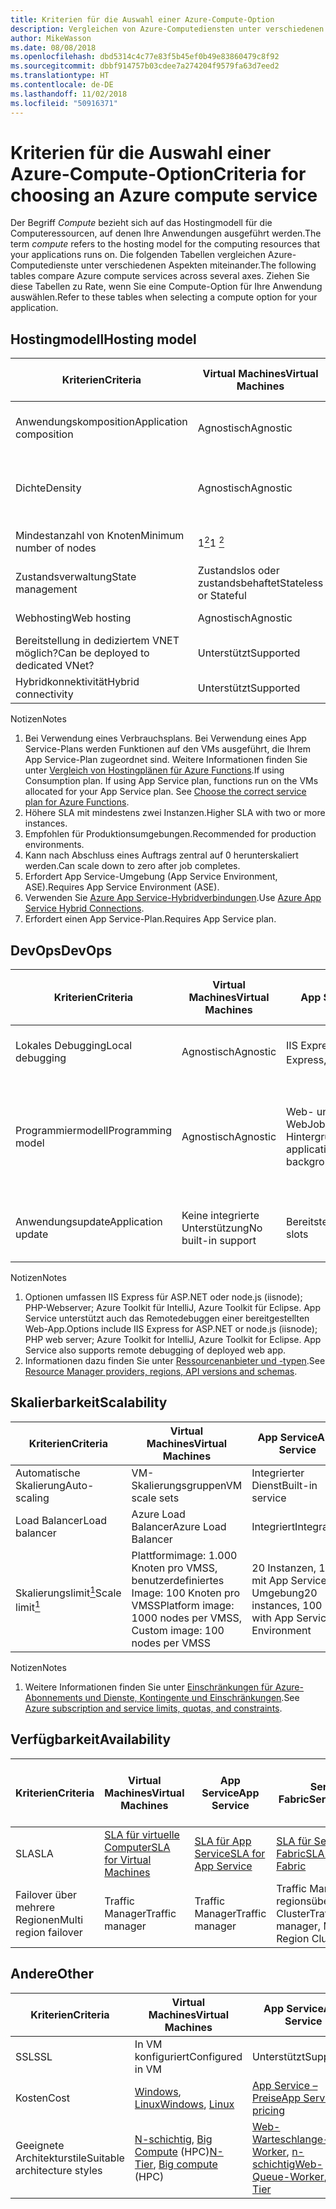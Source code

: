 ```yaml
---
title: Kriterien für die Auswahl einer Azure-Compute-Option
description: Vergleichen von Azure-Computediensten unter verschiedenen Aspekten
author: MikeWasson
ms.date: 08/08/2018
ms.openlocfilehash: dbd5314c4c77e83f5b45ef0b49e83860479c8f92
ms.sourcegitcommit: dbbf914757b03cdee7a274204f9579fa63d7eed2
ms.translationtype: HT
ms.contentlocale: de-DE
ms.lasthandoff: 11/02/2018
ms.locfileid: "50916371"
---
```

# <a name="criteria-for-choosing-an-azure-compute-service"></a><span data-ttu-id="43e38-103">Kriterien für die Auswahl einer Azure-Compute-Option</span><span class="sxs-lookup"><span data-stu-id="43e38-103">Criteria for choosing an Azure compute service</span></span>

<span data-ttu-id="43e38-104">Der Begriff *Compute* bezieht sich auf das Hostingmodell für die Computeressourcen, auf denen Ihre Anwendungen ausgeführt werden.</span><span class="sxs-lookup"><span data-stu-id="43e38-104">The term *compute* refers to the hosting model for the computing resources that your applications runs on.</span></span> <span data-ttu-id="43e38-105">Die folgenden Tabellen vergleichen Azure-Computedienste unter verschiedenen Aspekten miteinander.</span><span class="sxs-lookup"><span data-stu-id="43e38-105">The following tables compare Azure compute services across several axes.</span></span> <span data-ttu-id="43e38-106">Ziehen Sie diese Tabellen zu Rate, wenn Sie eine Compute-Option für Ihre Anwendung auswählen.</span><span class="sxs-lookup"><span data-stu-id="43e38-106">Refer to these tables when selecting a compute option for your application.</span></span>

## <a name="hosting-model"></a><span data-ttu-id="43e38-107">Hostingmodell</span><span class="sxs-lookup"><span data-stu-id="43e38-107">Hosting model</span></span>

| <span data-ttu-id="43e38-108">Kriterien</span><span class="sxs-lookup"><span data-stu-id="43e38-108">Criteria</span></span> | <span data-ttu-id="43e38-109">Virtual Machines</span><span class="sxs-lookup"><span data-stu-id="43e38-109">Virtual Machines</span></span> | <span data-ttu-id="43e38-110">App Service</span><span class="sxs-lookup"><span data-stu-id="43e38-110">App Service</span></span> | <span data-ttu-id="43e38-111">Service Fabric</span><span class="sxs-lookup"><span data-stu-id="43e38-111">Service Fabric</span></span> | <span data-ttu-id="43e38-112">Azure-Funktionen</span><span class="sxs-lookup"><span data-stu-id="43e38-112">Azure Functions</span></span> | <span data-ttu-id="43e38-113">Azure Kubernetes Service</span><span class="sxs-lookup"><span data-stu-id="43e38-113">Azure Kubernetes Service</span></span> | <span data-ttu-id="43e38-114">Container Instances</span><span class="sxs-lookup"><span data-stu-id="43e38-114">Container Instances</span></span> | <span data-ttu-id="43e38-115">Azure Batch</span><span class="sxs-lookup"><span data-stu-id="43e38-115">Azure Batch</span></span> |
|----------|-----------------|-------------|----------------|-----------------|-------------------------|----------------|-------------|
| <span data-ttu-id="43e38-116">Anwendungskomposition</span><span class="sxs-lookup"><span data-stu-id="43e38-116">Application composition</span></span> | <span data-ttu-id="43e38-117">Agnostisch</span><span class="sxs-lookup"><span data-stu-id="43e38-117">Agnostic</span></span> | <span data-ttu-id="43e38-118">Anwendungen, Container</span><span class="sxs-lookup"><span data-stu-id="43e38-118">Applications, containers</span></span> | <span data-ttu-id="43e38-119">Dienste, ausführbare Gastdateien, Container</span><span class="sxs-lookup"><span data-stu-id="43e38-119">Services, guest executables, containers</span></span> | <span data-ttu-id="43e38-120">Functions</span><span class="sxs-lookup"><span data-stu-id="43e38-120">Functions</span></span> | <span data-ttu-id="43e38-121">Container</span><span class="sxs-lookup"><span data-stu-id="43e38-121">Containers</span></span> | <span data-ttu-id="43e38-122">Container</span><span class="sxs-lookup"><span data-stu-id="43e38-122">Containers</span></span> | <span data-ttu-id="43e38-123">Geplante Aufträge</span><span class="sxs-lookup"><span data-stu-id="43e38-123">Scheduled jobs</span></span>  |
| <span data-ttu-id="43e38-124">Dichte</span><span class="sxs-lookup"><span data-stu-id="43e38-124">Density</span></span> | <span data-ttu-id="43e38-125">Agnostisch</span><span class="sxs-lookup"><span data-stu-id="43e38-125">Agnostic</span></span> | <span data-ttu-id="43e38-126">Mehrere Apps pro Instanz über App Service-Pläne</span><span class="sxs-lookup"><span data-stu-id="43e38-126">Multiple apps per instance via app service plans</span></span> | <span data-ttu-id="43e38-127">Mehrere Dienste pro VM</span><span class="sxs-lookup"><span data-stu-id="43e38-127">Multiple services per VM</span></span> | <span data-ttu-id="43e38-128">Serverlos <a href="#note1"><sup>1</sup></a></span><span class="sxs-lookup"><span data-stu-id="43e38-128">Serverless <a href="#note1"><sup>1</sup></a></span></span> | <span data-ttu-id="43e38-129">Mehrere Container pro Knoten</span><span class="sxs-lookup"><span data-stu-id="43e38-129">Multiple containers per node</span></span> |<span data-ttu-id="43e38-130">Keine dedizierten Instanzen</span><span class="sxs-lookup"><span data-stu-id="43e38-130">No dedicated instances</span></span> | <span data-ttu-id="43e38-131">Mehrere Apps pro VM</span><span class="sxs-lookup"><span data-stu-id="43e38-131">Multiple apps per VM</span></span> |
| <span data-ttu-id="43e38-132">Mindestanzahl von Knoten</span><span class="sxs-lookup"><span data-stu-id="43e38-132">Minimum number of nodes</span></span> | <span data-ttu-id="43e38-133">1<a href="#note2"><sup>2</sup></a></span><span class="sxs-lookup"><span data-stu-id="43e38-133">1 <a href="#note2"><sup>2</sup></a></span></span>  | <span data-ttu-id="43e38-134">1</span><span class="sxs-lookup"><span data-stu-id="43e38-134">1</span></span> | <span data-ttu-id="43e38-135">5<a href="#note3"><sup>3</sup></a></span><span class="sxs-lookup"><span data-stu-id="43e38-135">5 <a href="#note3"><sup>3</sup></a></span></span> | <span data-ttu-id="43e38-136">Serverlos <a href="#note1"><sup>1</sup></a></span><span class="sxs-lookup"><span data-stu-id="43e38-136">Serverless <a href="#note1"><sup>1</sup></a></span></span> | <span data-ttu-id="43e38-137">3 <a href="#note3"><sup>3</sup></a></span><span class="sxs-lookup"><span data-stu-id="43e38-137">3 <a href="#note3"><sup>3</sup></a></span></span> | <span data-ttu-id="43e38-138">Keine dedizierten Knoten</span><span class="sxs-lookup"><span data-stu-id="43e38-138">No dedicated nodes</span></span> | <span data-ttu-id="43e38-139">1<a href="#note4"><sup>4</sup></a></span><span class="sxs-lookup"><span data-stu-id="43e38-139">1 <a href="#note4"><sup>4</sup></a></span></span> |
| <span data-ttu-id="43e38-140">Zustandsverwaltung</span><span class="sxs-lookup"><span data-stu-id="43e38-140">State management</span></span> | <span data-ttu-id="43e38-141">Zustandslos oder zustandsbehaftet</span><span class="sxs-lookup"><span data-stu-id="43e38-141">Stateless or Stateful</span></span> | <span data-ttu-id="43e38-142">Zustandslos</span><span class="sxs-lookup"><span data-stu-id="43e38-142">Stateless</span></span> | <span data-ttu-id="43e38-143">Zustandslos oder zustandsbehaftet</span><span class="sxs-lookup"><span data-stu-id="43e38-143">Stateless or stateful</span></span> | <span data-ttu-id="43e38-144">Zustandslos</span><span class="sxs-lookup"><span data-stu-id="43e38-144">Stateless</span></span> | <span data-ttu-id="43e38-145">Zustandslos oder zustandsbehaftet</span><span class="sxs-lookup"><span data-stu-id="43e38-145">Stateless or Stateful</span></span> | <span data-ttu-id="43e38-146">Zustandslos</span><span class="sxs-lookup"><span data-stu-id="43e38-146">Stateless</span></span> | <span data-ttu-id="43e38-147">Zustandslos</span><span class="sxs-lookup"><span data-stu-id="43e38-147">Stateless</span></span> |
| <span data-ttu-id="43e38-148">Webhosting</span><span class="sxs-lookup"><span data-stu-id="43e38-148">Web hosting</span></span> | <span data-ttu-id="43e38-149">Agnostisch</span><span class="sxs-lookup"><span data-stu-id="43e38-149">Agnostic</span></span> | <span data-ttu-id="43e38-150">Integriert</span><span class="sxs-lookup"><span data-stu-id="43e38-150">Built in</span></span> | <span data-ttu-id="43e38-151">Agnostisch</span><span class="sxs-lookup"><span data-stu-id="43e38-151">Agnostic</span></span> | <span data-ttu-id="43e38-152">Nicht zutreffend</span><span class="sxs-lookup"><span data-stu-id="43e38-152">Not applicable</span></span> | <span data-ttu-id="43e38-153">Agnostisch</span><span class="sxs-lookup"><span data-stu-id="43e38-153">Agnostic</span></span> | <span data-ttu-id="43e38-154">Agnostisch</span><span class="sxs-lookup"><span data-stu-id="43e38-154">Agnostic</span></span> | <span data-ttu-id="43e38-155">Nein </span><span class="sxs-lookup"><span data-stu-id="43e38-155">No</span></span> |
| <span data-ttu-id="43e38-156">Bereitstellung in dediziertem VNET möglich?</span><span class="sxs-lookup"><span data-stu-id="43e38-156">Can be deployed to dedicated VNet?</span></span> | <span data-ttu-id="43e38-157">Unterstützt</span><span class="sxs-lookup"><span data-stu-id="43e38-157">Supported</span></span> | <span data-ttu-id="43e38-158">Unterstützt<a href="#note5"><sup>5</sup></a></span><span class="sxs-lookup"><span data-stu-id="43e38-158">Supported<a href="#note5"><sup>5</sup></a></span></span> | <span data-ttu-id="43e38-159">Unterstützt</span><span class="sxs-lookup"><span data-stu-id="43e38-159">Supported</span></span> | <span data-ttu-id="43e38-160">Unterstützt<a href="#note5"><sup>5</sup></a></span><span class="sxs-lookup"><span data-stu-id="43e38-160">Supported <a href="#note5"><sup>5</sup></a></span></span> | [<span data-ttu-id="43e38-161">Unterstützt</span><span class="sxs-lookup"><span data-stu-id="43e38-161">Supported</span></span>](/azure/aks/networking-overview) | <span data-ttu-id="43e38-162">Nicht unterstützt</span><span class="sxs-lookup"><span data-stu-id="43e38-162">Not supported</span></span> | <span data-ttu-id="43e38-163">Unterstützt</span><span class="sxs-lookup"><span data-stu-id="43e38-163">Supported</span></span> |
| <span data-ttu-id="43e38-164">Hybridkonnektivität</span><span class="sxs-lookup"><span data-stu-id="43e38-164">Hybrid connectivity</span></span> | <span data-ttu-id="43e38-165">Unterstützt</span><span class="sxs-lookup"><span data-stu-id="43e38-165">Supported</span></span> | <span data-ttu-id="43e38-166">Unterstützt<a href="#note6"><sup>6</sup></a></span><span class="sxs-lookup"><span data-stu-id="43e38-166">Supported <a href="#note6"><sup>6</sup></a></span></span>  | <span data-ttu-id="43e38-167">Unterstützt</span><span class="sxs-lookup"><span data-stu-id="43e38-167">Supported</span></span> | <span data-ttu-id="43e38-168">Unterstützt<a href="#node7"><sup>7</sup></a></span><span class="sxs-lookup"><span data-stu-id="43e38-168">Supported <a href="#node7"><sup>7</sup></a></span></span> | <span data-ttu-id="43e38-169">Unterstützt</span><span class="sxs-lookup"><span data-stu-id="43e38-169">Supported</span></span> | <span data-ttu-id="43e38-170">Nicht unterstützt</span><span class="sxs-lookup"><span data-stu-id="43e38-170">Not supported</span></span> | <span data-ttu-id="43e38-171">Unterstützt</span><span class="sxs-lookup"><span data-stu-id="43e38-171">Supported</span></span> |

<span data-ttu-id="43e38-172">Notizen</span><span class="sxs-lookup"><span data-stu-id="43e38-172">Notes</span></span>

1. <span data-ttu-id="43e38-173"><span id="note1">Bei Verwendung eines Verbrauchsplans. Bei Verwendung eines App Service-Plans werden Funktionen auf den VMs ausgeführt, die Ihrem App Service-Plan zugeordnet sind. Weitere Informationen finden Sie unter [Vergleich von Hostingplänen für Azure Functions][function-plans].</span></span><span class="sxs-lookup"><span data-stu-id="43e38-173"><span id="note1">If using Consumption plan. If using App Service plan, functions run on the VMs allocated for your App Service plan. See [Choose the correct service plan for Azure Functions][function-plans].</span></span></span>
2. <span data-ttu-id="43e38-174"><span id="note2">Höhere SLA mit mindestens zwei Instanzen.</span></span><span class="sxs-lookup"><span data-stu-id="43e38-174"><span id="note2">Higher SLA with two or more instances.</span></span></span>
3. <span data-ttu-id="43e38-175"><span id="note3">Empfohlen für Produktionsumgebungen.</span></span><span class="sxs-lookup"><span data-stu-id="43e38-175"><span id="note3">Recommended for production environments.</span></span></span>
4. <span data-ttu-id="43e38-176"><span id="note4">Kann nach Abschluss eines Auftrags zentral auf 0 herunterskaliert werden.</span></span><span class="sxs-lookup"><span data-stu-id="43e38-176"><span id="note4">Can scale down to zero after job completes.</span></span></span>
5. <span data-ttu-id="43e38-177"><span id="note5">Erfordert App Service-Umgebung (App Service Environment, ASE).</span></span><span class="sxs-lookup"><span data-stu-id="43e38-177"><span id="note5">Requires App Service Environment (ASE).</span></span></span>
6. <span data-ttu-id="43e38-178"><span id="note6">Verwenden Sie [Azure App Service-Hybridverbindungen][app-service-hybrid].</span></span><span class="sxs-lookup"><span data-stu-id="43e38-178"><span id="note6">Use [Azure App Service Hybrid Connections][app-service-hybrid].</span></span></span>
7. <span data-ttu-id="43e38-179"><span id="note7">Erfordert einen App Service-Plan.</span></span><span class="sxs-lookup"><span data-stu-id="43e38-179"><span id="note7">Requires App Service plan.</span></span></span>

## <a name="devops"></a><span data-ttu-id="43e38-180">DevOps</span><span class="sxs-lookup"><span data-stu-id="43e38-180">DevOps</span></span>

| <span data-ttu-id="43e38-181">Kriterien</span><span class="sxs-lookup"><span data-stu-id="43e38-181">Criteria</span></span> | <span data-ttu-id="43e38-182">Virtual Machines</span><span class="sxs-lookup"><span data-stu-id="43e38-182">Virtual Machines</span></span> | <span data-ttu-id="43e38-183">App Service</span><span class="sxs-lookup"><span data-stu-id="43e38-183">App Service</span></span> | <span data-ttu-id="43e38-184">Service Fabric</span><span class="sxs-lookup"><span data-stu-id="43e38-184">Service Fabric</span></span> | <span data-ttu-id="43e38-185">Azure-Funktionen</span><span class="sxs-lookup"><span data-stu-id="43e38-185">Azure Functions</span></span> | <span data-ttu-id="43e38-186">Azure Kubernetes Service</span><span class="sxs-lookup"><span data-stu-id="43e38-186">Azure Kubernetes Service</span></span> | <span data-ttu-id="43e38-187">Container Instances</span><span class="sxs-lookup"><span data-stu-id="43e38-187">Container Instances</span></span> | <span data-ttu-id="43e38-188">Azure Batch</span><span class="sxs-lookup"><span data-stu-id="43e38-188">Azure Batch</span></span> |
|----------|-----------------|-------------|----------------|-----------------|-------------------------|----------------|-------------|
| <span data-ttu-id="43e38-189">Lokales Debugging</span><span class="sxs-lookup"><span data-stu-id="43e38-189">Local debugging</span></span> | <span data-ttu-id="43e38-190">Agnostisch</span><span class="sxs-lookup"><span data-stu-id="43e38-190">Agnostic</span></span> | <span data-ttu-id="43e38-191">IIS Express, weitere<a href="#note1b"><sup>1</sup></a></span><span class="sxs-lookup"><span data-stu-id="43e38-191">IIS Express, others <a href="#note1b"><sup>1</sup></a></span></span> | <span data-ttu-id="43e38-192">Lokaler Knotencluster</span><span class="sxs-lookup"><span data-stu-id="43e38-192">Local node cluster</span></span> | <span data-ttu-id="43e38-193">Visual Studio oder Azure Functions-Befehlszeilenschnittstelle</span><span class="sxs-lookup"><span data-stu-id="43e38-193">Visual Studio or Azure Functions CLI</span></span> | <span data-ttu-id="43e38-194">Minikube, andere</span><span class="sxs-lookup"><span data-stu-id="43e38-194">Minikube, others</span></span> | <span data-ttu-id="43e38-195">Lokale Containerruntime</span><span class="sxs-lookup"><span data-stu-id="43e38-195">Local container runtime</span></span> | <span data-ttu-id="43e38-196">Nicht unterstützt</span><span class="sxs-lookup"><span data-stu-id="43e38-196">Not supported</span></span> |
| <span data-ttu-id="43e38-197">Programmiermodell</span><span class="sxs-lookup"><span data-stu-id="43e38-197">Programming model</span></span> | <span data-ttu-id="43e38-198">Agnostisch</span><span class="sxs-lookup"><span data-stu-id="43e38-198">Agnostic</span></span> | <span data-ttu-id="43e38-199">Web- und API-Anwendungen, WebJobs für Hintergrundtasks</span><span class="sxs-lookup"><span data-stu-id="43e38-199">Web and API applications, WebJobs for background tasks</span></span> | <span data-ttu-id="43e38-200">Ausführbare Gastdatei, Dienstmodell, Akteurmodell, Container</span><span class="sxs-lookup"><span data-stu-id="43e38-200">Guest executable, Service model, Actor model, Containers</span></span> | <span data-ttu-id="43e38-201">Funktionen mit Auslösern</span><span class="sxs-lookup"><span data-stu-id="43e38-201">Functions with triggers</span></span> | <span data-ttu-id="43e38-202">Agnostisch</span><span class="sxs-lookup"><span data-stu-id="43e38-202">Agnostic</span></span> | <span data-ttu-id="43e38-203">Agnostisch</span><span class="sxs-lookup"><span data-stu-id="43e38-203">Agnostic</span></span> | <span data-ttu-id="43e38-204">Befehlszeilenanwendung</span><span class="sxs-lookup"><span data-stu-id="43e38-204">Command line application</span></span> |
| <span data-ttu-id="43e38-205">Anwendungsupdate</span><span class="sxs-lookup"><span data-stu-id="43e38-205">Application update</span></span> | <span data-ttu-id="43e38-206">Keine integrierte Unterstützung</span><span class="sxs-lookup"><span data-stu-id="43e38-206">No built-in support</span></span> | <span data-ttu-id="43e38-207">Bereitstellungsslots</span><span class="sxs-lookup"><span data-stu-id="43e38-207">Deployment slots</span></span> | <span data-ttu-id="43e38-208">Rollierendes Upgrade (pro Dienst)</span><span class="sxs-lookup"><span data-stu-id="43e38-208">Rolling upgrade (per service)</span></span> | <span data-ttu-id="43e38-209">Bereitstellungsslots</span><span class="sxs-lookup"><span data-stu-id="43e38-209">Deployment slots</span></span> | <span data-ttu-id="43e38-210">Paralleles Update</span><span class="sxs-lookup"><span data-stu-id="43e38-210">Rolling update</span></span> | <span data-ttu-id="43e38-211">Nicht zutreffend</span><span class="sxs-lookup"><span data-stu-id="43e38-211">Not applicable</span></span> |

<span data-ttu-id="43e38-212">Notizen</span><span class="sxs-lookup"><span data-stu-id="43e38-212">Notes</span></span>

1. <span data-ttu-id="43e38-213"><span id="note1b">Optionen umfassen IIS Express für ASP.NET oder node.js (iisnode); PHP-Webserver; Azure Toolkit für IntelliJ, Azure Toolkit für Eclipse. App Service unterstützt auch das Remotedebuggen einer bereitgestellten Web-App.</span></span><span class="sxs-lookup"><span data-stu-id="43e38-213"><span id="note1b">Options include IIS Express for ASP.NET or node.js (iisnode); PHP web server; Azure Toolkit for IntelliJ, Azure Toolkit for Eclipse. App Service also supports remote debugging of deployed web app.</span></span></span>
2. <span data-ttu-id="43e38-214"><span id="note2b">Informationen dazu finden Sie unter [Ressourcenanbieter und -typen][resource-manager-supported-services].</span></span><span class="sxs-lookup"><span data-stu-id="43e38-214"><span id="note2b">See [Resource Manager providers, regions, API versions and schemas][resource-manager-supported-services].</span></span></span> 


## <a name="scalability"></a><span data-ttu-id="43e38-215">Skalierbarkeit</span><span class="sxs-lookup"><span data-stu-id="43e38-215">Scalability</span></span>

| <span data-ttu-id="43e38-216">Kriterien</span><span class="sxs-lookup"><span data-stu-id="43e38-216">Criteria</span></span> | <span data-ttu-id="43e38-217">Virtual Machines</span><span class="sxs-lookup"><span data-stu-id="43e38-217">Virtual Machines</span></span> | <span data-ttu-id="43e38-218">App Service</span><span class="sxs-lookup"><span data-stu-id="43e38-218">App Service</span></span> | <span data-ttu-id="43e38-219">Service Fabric</span><span class="sxs-lookup"><span data-stu-id="43e38-219">Service Fabric</span></span> | <span data-ttu-id="43e38-220">Azure-Funktionen</span><span class="sxs-lookup"><span data-stu-id="43e38-220">Azure Functions</span></span> | <span data-ttu-id="43e38-221">Azure Kubernetes Service</span><span class="sxs-lookup"><span data-stu-id="43e38-221">Azure Kubernetes Service</span></span> | <span data-ttu-id="43e38-222">Container Instances</span><span class="sxs-lookup"><span data-stu-id="43e38-222">Container Instances</span></span> | <span data-ttu-id="43e38-223">Azure Batch</span><span class="sxs-lookup"><span data-stu-id="43e38-223">Azure Batch</span></span> |
|----------|-----------------|-------------|----------------|-----------------|-------------------------|----------------|-------------|
| <span data-ttu-id="43e38-224">Automatische Skalierung</span><span class="sxs-lookup"><span data-stu-id="43e38-224">Auto-scaling</span></span> | <span data-ttu-id="43e38-225">VM-Skalierungsgruppen</span><span class="sxs-lookup"><span data-stu-id="43e38-225">VM scale sets</span></span> | <span data-ttu-id="43e38-226">Integrierter Dienst</span><span class="sxs-lookup"><span data-stu-id="43e38-226">Built-in service</span></span> | <span data-ttu-id="43e38-227">VM Scale Sets</span><span class="sxs-lookup"><span data-stu-id="43e38-227">VM Scale Sets</span></span> | <span data-ttu-id="43e38-228">Integrierter Dienst</span><span class="sxs-lookup"><span data-stu-id="43e38-228">Built-in service</span></span> | <span data-ttu-id="43e38-229">Nicht unterstützt</span><span class="sxs-lookup"><span data-stu-id="43e38-229">Not supported</span></span> | <span data-ttu-id="43e38-230">Nicht unterstützt</span><span class="sxs-lookup"><span data-stu-id="43e38-230">Not supported</span></span> | <span data-ttu-id="43e38-231">N/V</span><span class="sxs-lookup"><span data-stu-id="43e38-231">N/A</span></span> |
| <span data-ttu-id="43e38-232">Load Balancer</span><span class="sxs-lookup"><span data-stu-id="43e38-232">Load balancer</span></span> | <span data-ttu-id="43e38-233">Azure Load Balancer</span><span class="sxs-lookup"><span data-stu-id="43e38-233">Azure Load Balancer</span></span> | <span data-ttu-id="43e38-234">Integriert</span><span class="sxs-lookup"><span data-stu-id="43e38-234">Integrated</span></span> | <span data-ttu-id="43e38-235">Azure Load Balancer</span><span class="sxs-lookup"><span data-stu-id="43e38-235">Azure Load Balancer</span></span> | <span data-ttu-id="43e38-236">Integriert</span><span class="sxs-lookup"><span data-stu-id="43e38-236">Integrated</span></span> | <span data-ttu-id="43e38-237">Integriert</span><span class="sxs-lookup"><span data-stu-id="43e38-237">Integrated</span></span> |  <span data-ttu-id="43e38-238">Keine integrierte Unterstützung</span><span class="sxs-lookup"><span data-stu-id="43e38-238">No built-in support</span></span> | <span data-ttu-id="43e38-239">Azure Load Balancer</span><span class="sxs-lookup"><span data-stu-id="43e38-239">Azure Load Balancer</span></span> |
| <span data-ttu-id="43e38-240">Skalierungslimit<a href="#note1c"><sup>1</sup></a></span><span class="sxs-lookup"><span data-stu-id="43e38-240">Scale limit<a href="#note1c"><sup>1</sup></a></span></span> | <span data-ttu-id="43e38-241">Plattformimage: 1.000 Knoten pro VMSS, benutzerdefiniertes Image: 100 Knoten pro VMSS</span><span class="sxs-lookup"><span data-stu-id="43e38-241">Platform image: 1000 nodes per VMSS, Custom image: 100 nodes per VMSS</span></span> | <span data-ttu-id="43e38-242">20 Instanzen, 100 mit App Service-Umgebung</span><span class="sxs-lookup"><span data-stu-id="43e38-242">20 instances, 100 with App Service Environment</span></span> | <span data-ttu-id="43e38-243">100 Knoten pro VMSS</span><span class="sxs-lookup"><span data-stu-id="43e38-243">100 nodes per VMSS</span></span> | <span data-ttu-id="43e38-244">200 Instanzen pro Funktionen-App</span><span class="sxs-lookup"><span data-stu-id="43e38-244">200 instances per Function app</span></span> | <span data-ttu-id="43e38-245">100 Knoten pro Cluster (Standardgrenzwert)</span><span class="sxs-lookup"><span data-stu-id="43e38-245">100 nodes per cluster (default limit)</span></span> |<span data-ttu-id="43e38-246">20 Containergruppen pro Abonnement (Standardgrenzwert)</span><span class="sxs-lookup"><span data-stu-id="43e38-246">20 container groups per subscription (default limit).</span></span> | <span data-ttu-id="43e38-247">20 Kerne (Standardgrenzwert)</span><span class="sxs-lookup"><span data-stu-id="43e38-247">20 core limit (default limit).</span></span> |

<span data-ttu-id="43e38-248">Notizen</span><span class="sxs-lookup"><span data-stu-id="43e38-248">Notes</span></span>

1. <span data-ttu-id="43e38-249"><span id="note1c">Weitere Informationen finden Sie unter [Einschränkungen für Azure-Abonnements und Dienste, Kontingente und Einschränkungen](/azure/azure-subscription-service-limits).</span></span><span class="sxs-lookup"><span data-stu-id="43e38-249"><span id="note1c">See [Azure subscription and service limits, quotas, and constraints](/azure/azure-subscription-service-limits)</span>.</span></span>

## <a name="availability"></a><span data-ttu-id="43e38-250">Verfügbarkeit</span><span class="sxs-lookup"><span data-stu-id="43e38-250">Availability</span></span>

| <span data-ttu-id="43e38-251">Kriterien</span><span class="sxs-lookup"><span data-stu-id="43e38-251">Criteria</span></span> | <span data-ttu-id="43e38-252">Virtual Machines</span><span class="sxs-lookup"><span data-stu-id="43e38-252">Virtual Machines</span></span> | <span data-ttu-id="43e38-253">App Service</span><span class="sxs-lookup"><span data-stu-id="43e38-253">App Service</span></span> | <span data-ttu-id="43e38-254">Service Fabric</span><span class="sxs-lookup"><span data-stu-id="43e38-254">Service Fabric</span></span> | <span data-ttu-id="43e38-255">Azure-Funktionen</span><span class="sxs-lookup"><span data-stu-id="43e38-255">Azure Functions</span></span> | <span data-ttu-id="43e38-256">Azure Kubernetes Service</span><span class="sxs-lookup"><span data-stu-id="43e38-256">Azure Kubernetes Service</span></span> | <span data-ttu-id="43e38-257">Container Instances</span><span class="sxs-lookup"><span data-stu-id="43e38-257">Container Instances</span></span> | <span data-ttu-id="43e38-258">Azure Batch</span><span class="sxs-lookup"><span data-stu-id="43e38-258">Azure Batch</span></span> |
|----------|-----------------|-------------|----------------|-----------------|-------------------------|----------------|-------------|
| <span data-ttu-id="43e38-259">SLA</span><span class="sxs-lookup"><span data-stu-id="43e38-259">SLA</span></span> | <span data-ttu-id="43e38-260">[SLA für virtuelle Computer][sla-vm]</span><span class="sxs-lookup"><span data-stu-id="43e38-260">[SLA for Virtual Machines][sla-vm]</span></span> | <span data-ttu-id="43e38-261">[SLA für App Service][sla-app-service]</span><span class="sxs-lookup"><span data-stu-id="43e38-261">[SLA for App Service][sla-app-service]</span></span> | <span data-ttu-id="43e38-262">[SLA für Service Fabric][sla-sf]</span><span class="sxs-lookup"><span data-stu-id="43e38-262">[SLA for Service Fabric][sla-sf]</span></span> | <span data-ttu-id="43e38-263">[SLA für Functions][sla-functions]</span><span class="sxs-lookup"><span data-stu-id="43e38-263">[SLA for Functions][sla-functions]</span></span> | <span data-ttu-id="43e38-264">[SLA für AKS][sla-acs]</span><span class="sxs-lookup"><span data-stu-id="43e38-264">[SLA for AKS][sla-acs]</span></span> | [<span data-ttu-id="43e38-265">SLA für Container Instances</span><span class="sxs-lookup"><span data-stu-id="43e38-265">SLA for Container Instances</span></span>](https://azure.microsoft.com/support/legal/sla/container-instances/) | <span data-ttu-id="43e38-266">[SLA für Azure Batch][sla-batch]</span><span class="sxs-lookup"><span data-stu-id="43e38-266">[SLA for Azure Batch][sla-batch]</span></span> |
| <span data-ttu-id="43e38-267">Failover über mehrere Regionen</span><span class="sxs-lookup"><span data-stu-id="43e38-267">Multi region failover</span></span> | <span data-ttu-id="43e38-268">Traffic Manager</span><span class="sxs-lookup"><span data-stu-id="43e38-268">Traffic manager</span></span> | <span data-ttu-id="43e38-269">Traffic Manager</span><span class="sxs-lookup"><span data-stu-id="43e38-269">Traffic manager</span></span> | <span data-ttu-id="43e38-270">Traffic Manager, regionsübergreifender Cluster</span><span class="sxs-lookup"><span data-stu-id="43e38-270">Traffic manager, Multi-Region Cluster</span></span> | <span data-ttu-id="43e38-271">Nicht unterstützt</span><span class="sxs-lookup"><span data-stu-id="43e38-271">Not supported</span></span>  | <span data-ttu-id="43e38-272">Traffic Manager</span><span class="sxs-lookup"><span data-stu-id="43e38-272">Traffic manager</span></span> | <span data-ttu-id="43e38-273">Nicht unterstützt</span><span class="sxs-lookup"><span data-stu-id="43e38-273">Not supported</span></span> | <span data-ttu-id="43e38-274">Nicht unterstützt</span><span class="sxs-lookup"><span data-stu-id="43e38-274">Not Supported</span></span> |

## <a name="other"></a><span data-ttu-id="43e38-275">Andere</span><span class="sxs-lookup"><span data-stu-id="43e38-275">Other</span></span>

| <span data-ttu-id="43e38-276">Kriterien</span><span class="sxs-lookup"><span data-stu-id="43e38-276">Criteria</span></span> | <span data-ttu-id="43e38-277">Virtual Machines</span><span class="sxs-lookup"><span data-stu-id="43e38-277">Virtual Machines</span></span> | <span data-ttu-id="43e38-278">App Service</span><span class="sxs-lookup"><span data-stu-id="43e38-278">App Service</span></span> | <span data-ttu-id="43e38-279">Service Fabric</span><span class="sxs-lookup"><span data-stu-id="43e38-279">Service Fabric</span></span> | <span data-ttu-id="43e38-280">Azure-Funktionen</span><span class="sxs-lookup"><span data-stu-id="43e38-280">Azure Functions</span></span> | <span data-ttu-id="43e38-281">Azure Kubernetes Service</span><span class="sxs-lookup"><span data-stu-id="43e38-281">Azure Kubernetes Service</span></span> | <span data-ttu-id="43e38-282">Container Instances</span><span class="sxs-lookup"><span data-stu-id="43e38-282">Container Instances</span></span> | <span data-ttu-id="43e38-283">Azure Batch</span><span class="sxs-lookup"><span data-stu-id="43e38-283">Azure Batch</span></span> |
|----------|-----------------|-------------|----------------|-----------------|-------------------------|----------------|-------------|
| <span data-ttu-id="43e38-284">SSL</span><span class="sxs-lookup"><span data-stu-id="43e38-284">SSL</span></span> | <span data-ttu-id="43e38-285">In VM konfiguriert</span><span class="sxs-lookup"><span data-stu-id="43e38-285">Configured in VM</span></span> | <span data-ttu-id="43e38-286">Unterstützt</span><span class="sxs-lookup"><span data-stu-id="43e38-286">Supported</span></span> | <span data-ttu-id="43e38-287">Unterstützt</span><span class="sxs-lookup"><span data-stu-id="43e38-287">Supported</span></span>  | <span data-ttu-id="43e38-288">Unterstützt</span><span class="sxs-lookup"><span data-stu-id="43e38-288">Supported</span></span> | [<span data-ttu-id="43e38-289">Eingangscontroller</span><span class="sxs-lookup"><span data-stu-id="43e38-289">Ingress controller</span></span>](/azure/aks/ingress) | <span data-ttu-id="43e38-290">Verwenden eines [Sidecar](../../patterns/sidecar.md)-Containers</span><span class="sxs-lookup"><span data-stu-id="43e38-290">Use [sidecar](../../patterns/sidecar.md) container</span></span> | <span data-ttu-id="43e38-291">Unterstützt</span><span class="sxs-lookup"><span data-stu-id="43e38-291">Supported</span></span> |
| <span data-ttu-id="43e38-292">Kosten</span><span class="sxs-lookup"><span data-stu-id="43e38-292">Cost</span></span> | <span data-ttu-id="43e38-293">[Windows][cost-windows-vm], [Linux][cost-linux-vm]</span><span class="sxs-lookup"><span data-stu-id="43e38-293">[Windows][cost-windows-vm], [Linux][cost-linux-vm]</span></span> | <span data-ttu-id="43e38-294">[App Service – Preise][cost-app-service]</span><span class="sxs-lookup"><span data-stu-id="43e38-294">[App Service pricing][cost-app-service]</span></span> | <span data-ttu-id="43e38-295">[Service Fabric – Preise][cost-service-fabric]</span><span class="sxs-lookup"><span data-stu-id="43e38-295">[Service Fabric pricing][cost-service-fabric]</span></span> | <span data-ttu-id="43e38-296">[Azure Functions – Preise][cost-functions]</span><span class="sxs-lookup"><span data-stu-id="43e38-296">[Azure Functions pricing][cost-functions]</span></span> | <span data-ttu-id="43e38-297">[AKS – Preise][cost-acs]</span><span class="sxs-lookup"><span data-stu-id="43e38-297">[AKS pricing][cost-acs]</span></span> | [<span data-ttu-id="43e38-298">Container Instances – Preise</span><span class="sxs-lookup"><span data-stu-id="43e38-298">Container Instances pricing</span></span>](https://azure.microsoft.com/pricing/details/container-instances/) | <span data-ttu-id="43e38-299">[Azure Batch – Preise][cost-batch]</span><span class="sxs-lookup"><span data-stu-id="43e38-299">[Azure Batch pricing][cost-batch]</span></span>
| <span data-ttu-id="43e38-300">Geeignete Architekturstile</span><span class="sxs-lookup"><span data-stu-id="43e38-300">Suitable architecture styles</span></span> | <span data-ttu-id="43e38-301">[N-schichtig][n-tier], [Big Compute][big-compute] (HPC)</span><span class="sxs-lookup"><span data-stu-id="43e38-301">[N-Tier][n-tier], [Big compute][big-compute] (HPC)</span></span> | <span data-ttu-id="43e38-302">[Web-Warteschlange-Worker][w-q-w], [n-schichtig][n-tier]</span><span class="sxs-lookup"><span data-stu-id="43e38-302">[Web-Queue-Worker][w-q-w], [N-Tier][n-tier]</span></span> | <span data-ttu-id="43e38-303">[Microservices][microservices], [ereignisgesteuerte Architektur][event-driven]</span><span class="sxs-lookup"><span data-stu-id="43e38-303">[Microservices][microservices], [Event-driven architecture][event-driven]</span></span> | <span data-ttu-id="43e38-304">[Microservices][microservices], [ereignisgesteuerte Architektur][event-driven]</span><span class="sxs-lookup"><span data-stu-id="43e38-304">[Microservices][microservices], [Event-driven architecture][event-driven]</span></span> | <span data-ttu-id="43e38-305">[Microservices][microservices], [ereignisgesteuerte Architektur][event-driven]</span><span class="sxs-lookup"><span data-stu-id="43e38-305">[Microservices][microservices], [Event-driven architecture][event-driven]</span></span> | <span data-ttu-id="43e38-306">[Microservices][microservices], Automatisierung von Aufgaben, Batchaufträge</span><span class="sxs-lookup"><span data-stu-id="43e38-306">[Microservices][microservices], task automation, batch jobs</span></span>  | <span data-ttu-id="43e38-307">[Big Compute][big-compute] (HPC)</span><span class="sxs-lookup"><span data-stu-id="43e38-307">[Big compute][big-compute] (HPC)</span></span> |

[cost-linux-vm]: https://azure.microsoft.com/pricing/details/virtual-machines/linux/
[cost-windows-vm]: https://azure.microsoft.com/pricing/details/virtual-machines/windows/
[cost-app-service]: https://azure.microsoft.com/pricing/details/app-service/
[cost-service-fabric]: https://azure.microsoft.com/pricing/details/service-fabric/
[cost-functions]: https://azure.microsoft.com/pricing/details/functions/
[cost-acs]: https://azure.microsoft.com/pricing/details/kubernetes-service/
[cost-batch]: https://azure.microsoft.com/pricing/details/batch/

[function-plans]: /azure/azure-functions/functions-scale
[sla-acs]: https://azure.microsoft.com/support/legal/sla/kubernetes-service
[sla-app-service]: https://azure.microsoft.com/support/legal/sla/app-service/
[sla-batch]: https://azure.microsoft.com/support/legal/sla/batch/
[sla-functions]: https://azure.microsoft.com/support/legal/sla/functions/
[sla-sf]: https://azure.microsoft.com/support/legal/sla/service-fabric/
[sla-vm]: https://azure.microsoft.com/support/legal/sla/virtual-machines/

[resource-manager-supported-services]: /azure/azure-resource-manager/resource-manager-supported-services
[scale-acs]: /azure/container-service/kubernetes/container-service-scale#scaling-considerations

[n-tier]: ../architecture-styles/n-tier.md
[w-q-w]: ../architecture-styles/web-queue-worker.md
[microservices]: ../architecture-styles/microservices.md
[event-driven]: ../architecture-styles/event-driven.md
[big-date]: ../architecture-styles/big-data.md
[big-compute]: ../architecture-styles/big-compute.md

[app-service-hybrid]: /azure/app-service/app-service-hybrid-connections
